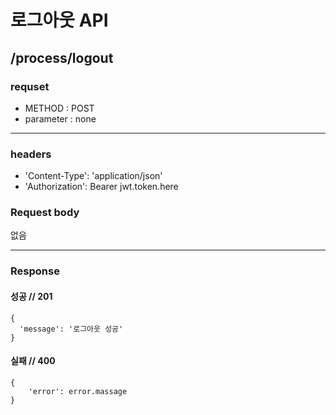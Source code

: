# 로그아웃 API

## /process/logout

### requset

- METHOD : POST
- parameter : none

---

### headers

- 'Content-Type': 'application/json'
- 'Authorization': Bearer jwt.token.here


### Request body


없음

---

### Response

#### 성공 // 201

```
{
  'message': '로그아웃 성공' 
}
```

#### 실패 // 400

```
{
    'error': error.massage
}
```
